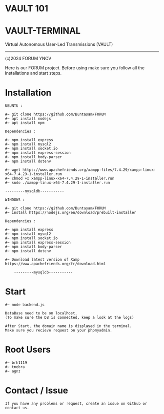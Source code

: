 # VAULT 101

# VAULT-TERMINAL
Virtual Autonomous User-Led Transmissions (VAULT)

------------------
(c)2024 FORUM YNOV


Here is our FORUM project.
Before using make sure you follow all the installations and start steps.


# Installation

    UBUNTU :

    #~ git clone https://github.com/Buntasam/FORUM
    #~ apt install nodejs
    #~ apt install npm

    Dependencies :

    #~ npm install express
    #~ npm install mysql2
    #~ npm install socket.io
    #~ npm install express-session
    #~ npm install body-parser
    #~ npm install dotenv

    #~ wget https://www.apachefriends.org/xampp-files/7.4.29/xampp-linux-x64-7.4.29-1-installer.run
    #~ chmod +x xampp-linux-x64-7.4.29-1-installer.run
    #~ sudo ./xampp-linux-x64-7.4.29-1-installer.run

    ---------mysqldb-----------

    WINDOWS :

    #~ git clone https://github.com/Buntasam/FORUM
    #~ install https://nodejs.org/en/download/prebuilt-installer
    
    Dependencies :
    
    #~ npm install express
    #~ npm install mysql2
    #~ npm install socket.io
    #~ npm install express-session
    #~ npm install body-parser
    #~ npm install dotenv

    #~ Download latest version of Xamp
    https://www.apachefriends.org/fr/download.html

        ---------mysqldb-----------


# Start 

    #~ node backend.js
    
    DataBase need to be on localhost.
    (To make sure the DB is connected, keep a look at the logs)

    After Start, the domain name is displayed in the terminal.
    Make sure you recieve request on your phpmyadmin.


# Root Users 

    #~ brh1119
    #~ tnebra
    #~ agnz

# Contact / Issue

    If you have any problems or request, create an issue on Github or contact us.

